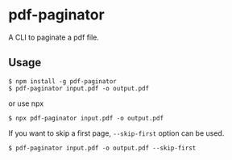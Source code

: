 # pdf-paginator
A CLI to paginate a pdf file.


## Usage

```
$ npm install -g pdf-paginator
$ pdf-paginator input.pdf -o output.pdf
```

or use npx

```
$ npx pdf-paginator input.pdf -o output.pdf
```

If you want to skip a first page, `--skip-first` option can be used.

```
$ pdf-paginator input.pdf -o output.pdf --skip-first
```
